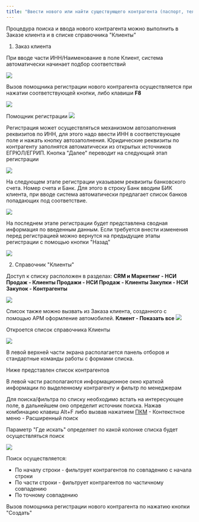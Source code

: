 ```yaml
---
title: "Ввести нового или найти существующего контрагента (паспорт, телефон) в 1С ERP"
---
```


Процедура поиска и ввода нового контрагента можно выполнить в Заказе клиента и в списке справочника "Клиенты"

1. Заказ клиента

При вводе части ИНН/Наименование в поле Клиент, система автоматически начинает подбор соответствий

![](ERP/_attach/Pasted%20image%2020230329124325.png)

Вызов помощника регистрации нового контрагента осуществляется при нажатии соответствующей кнопки, либо клавиши **F8**

![](ERP/_attach/Pasted%20image%2020230329124555.png)

Помощник регистрации
![](ERP/_attach/Pasted%20image%2020230328091719.png)

Регистрация может осуществляться механизмом автозаполнения реквизитов по ИНН, для этого надо ввести ИНН в соответствующее поле и нажать кнопку автозаполнения. Юридические реквизиты по контрагенту заполнятся автоматически из открытых источников ЕГРЮЛ/ЕГРИП.
Кнопка "Далее" переводит на следующий этап регистрации

![](ERP/_attach/Pasted%20image%2020230328091859.png)

На следующем этапе регистрации указываем реквизиты банковского счета. Номер счета и Банк.
Для этого в строку Банк вводим БИК клиента, при вводе система автоматически предлагает список банков попадающих под соответствие.

![](ERP/_attach/Pasted%20image%2020230328092722.png)

На последнем этапе регистрации будет представлена сводная информация по введенным данным.
Если требуется внести изменения перед регистрацией можно вернутся на предыдущие этапы регистрации с помощью кнопки "Назад"

![](ERP/_attach/Pasted%20image%2020230328092945.png)

2. Справочник "Клиенты"

Доступ к списку расположен в разделах:
**CRM и Маркетинг - НСИ Продаж - Клиенты
Продажи - НСИ Продаж - Клиенты
Закупки - НСИ Закупок - Контрагенты**

![](ERP/_attach/Pasted%20image%2020230320152227.png)

Список также можно вызвать из Заказа клиента, созданного с помощью АРМ оформление автомобилей. **Клиент - Показать все**
![](ERP/_attach/Pasted%20image%2020230320152524.png)

Откроется список справочника Клиенты

![](ERP/_attach/Pasted%20image%2020230320170226.png)

В левой верхней части экрана располагается панель отборов и стандартные команды работы с формами списка.

Ниже представлен список контрагентов

В левой части располагаются информационное окно краткой информации по выделенному контрагенту и фильтр по менеджерам

Для поиска/фильтра по списку необходимо встать на интересующее поле, в дальнейшем оно определит источник поиска.
Нажав комбинацию клавиш Alt+F либо вызвав нажатием [ПКМ](ERP/Управление%20продажами/Запчасти/ПКМ.md) - Контекстное меню - Расширенный поиск

Параметр "Где искать" определяет по какой колонке списка будет осуществляться поиск

![](ERP/_attach/Pasted%20image%2020230327133826.png)

Поиск осуществляется:
- По началу строки - фильтрует контрагентов по совпадению с начала строки
- По части строки - фильтрует контрагентов по частичному совпадению
- По точному совпадению

Вызов помощника регистрации нового контрагента по нажатию кнопки "Создать"